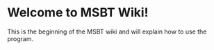 # Welcome to MSBT Wiki!

This is the beginning of the MSBT wiki and will explain how to use the program.
